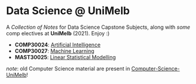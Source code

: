 # Data Science @ UniMelb

A _Collection of Notes_ for Data Science Capstone Subjects, along with _some_ comp electives at **UniMelb** (2021). Enjoy :)

- **COMP30024**: [Artificial Intelligence](https://github.com/shromann/Data-Science-UniMelb/tree/main/COMP30024)
- **COMP30027**: [Machine Learning](https://github.com/shromann/Data-Science-UniMelb/tree/main/COMP30027)
- **MAST30025**: [Linear Statistical Modelling](https://github.com/shromann/Data-Science-UniMelb/tree/main/MAST30025)


_note_: old Computer Science material are present in [Computer-Science-UniMelb](https://github.com/shromann/Computer-Science-UniMelb)!
